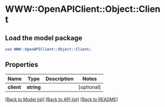 # WWW::OpenAPIClient::Object::Client

## Load the model package
```perl
use WWW::OpenAPIClient::Object::Client;
```

## Properties
Name | Type | Description | Notes
------------ | ------------- | ------------- | -------------
**client** | **string** |  | [optional] 

[[Back to Model list]](../README.md#documentation-for-models) [[Back to API list]](../README.md#documentation-for-api-endpoints) [[Back to README]](../README.md)


